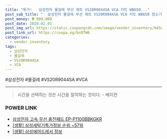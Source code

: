 ```yaml
--- 
title: "특가!   삼성전자 물걸레 무선 제트 VS20R9044SA VCA 키트 WB650..." 
post_sub_title: "  삼성전자 물걸레 무선 제트 VS20R9044SA VCA 키트 WB650 청소기" 
post_money: ₩ 989,000 
post_date: 2020.02.01 
post_img_url: https://static.coupangcdn.com/image/vendor_inventory/b45d/1aeb4748215f6cef6135837e998aa21ec3b50c95dd0beb099d690151b9a6.jpg 
post_link_url: https://coupa.ng/bnQTW6 
categories: 
  - vendor_inventory 
tags: 
  - 삼성전자 
  - 물걸레 
  - VS20R9044SA 
  - VCA 
--- 
```

  #삼성전자 #물걸레 #VS20R9044SA #VCA 
<hr> 

> 시간을 선택하는 것은 시간을 절약하는 것이다. - 베이컨 


### POWER LINK

* <a href="https://blog.naver.com/sakai111/221781695108" target="_blank">삼성전자 고속 무선 충전패드 EP-P1100BBKGKR</a>
* <a href="https://blog.naver.com/fasyy4321/221772681839" target="_blank"> [생활] 삼성세탁기특가정보 순위 ~57위</a>
* <a href="https://blog.naver.com/santokki14/221775961771" target="_blank"> [생활] 삼성에어드레서 정보 </a>
